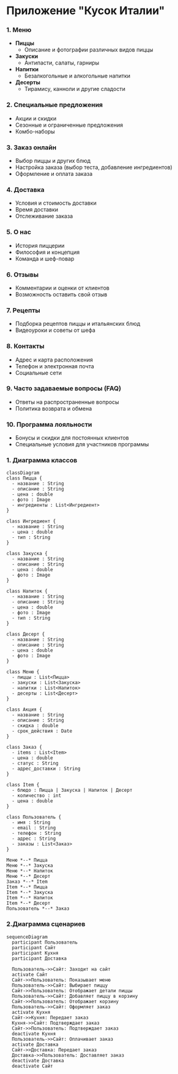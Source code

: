 # Приложение "Кусок Италии"

### 1. Меню
- **Пиццы**
  - Описание и фотографии различных видов пиццы
- **Закуски**
  - Антипасти, салаты, гарниры
- **Напитки**
  - Безалкогольные и алкогольные напитки
- **Десерты**
  - Тирамису, канноли и другие сладости

### 2. Специальные предложения
- Акции и скидки
- Сезонные и ограниченные предложения
- Комбо-наборы

### 3. Заказ онлайн
- Выбор пиццы и других блюд
- Настройка заказа (выбор теста, добавление ингредиентов)
- Оформление и оплата заказа

### 4. Доставка
- Условия и стоимость доставки
- Время доставки
- Отслеживание заказа

### 5. О нас
- История пиццерии
- Философия и концепция
- Команда и шеф-повар

### 6. Отзывы
- Комментарии и оценки от клиентов
- Возможность оставить свой отзыв

### 7. Рецепты
- Подборка рецептов пиццы и итальянских блюд
- Видеоуроки и советы от шефа

### 8. Контакты
- Адрес и карта расположения
- Телефон и электронная почта
- Социальные сети

### 9. Часто задаваемые вопросы (FAQ)
- Ответы на распространенные вопросы
- Политика возврата и обмена

### 10. Программа лояльности
- Бонусы и скидки для постоянных клиентов
- Специальные условия для участников программы

### 1. Диаграмма классов
```mermaid
classDiagram
class Пицца {
  - название : String
  - описание : String
  - цена : double
  - фото : Image
  - ингредиенты : List<Ингредиент>
}

class Ингредиент {
  - название : String
  - цена : double
  - тип : String 
}

class Закуска {
  - название : String
  - описание : String
  - цена : double
  - фото : Image
}

class Напиток {
  - название : String
  - описание : String
  - цена : double
  - фото : Image
  - тип : String
}

class Десерт {
  - название : String
  - описание : String
  - цена : double
  - фото : Image
}

class Меню {
  - пиццы : List<Пицца>
  - закуски : List<Закуска>
  - напитки : List<Напиток>
  - десерты : List<Десерт>
}

class Акция {
  - название : String
  - описание : String
  - скидка : double
  - срок_действия : Date
}

class Заказ {
  - items : List<Item>
  - цена : double
  - статус : String
  - адрес_доставки : String
}

class Item {
  - блюдо : Пицца | Закуска | Напиток | Десерт
  - количество : int
  - цена : double
}

class Пользователь {
  - имя : String
  - email : String
  - телефон : String
  - адрес : String
  - заказы : List<Заказ>
}

Меню *--* Пицца
Меню *--* Закуска
Меню *--* Напиток
Меню *--* Десерт
Заказ *--* Item
Item *--* Пицца
Item *--* Закуска
Item *--* Напиток
Item *--* Десерт
Пользователь *--* Заказ
```

### 2.Диаграмма сценариев
```mermaid
sequenceDiagram
  participant Пользователь
  participant Сайт
  participant Кухня
  participant Доставка

  Пользователь->>Сайт: Заходит на сайт
  activate Сайт
  Сайт->>Пользователь: Показывает меню
  Пользователь->>Сайт: Выбирает пиццу
  Сайт->>Пользователь: Отображает детали пиццы
  Пользователь->>Сайт: Добавляет пиццу в корзину
  Сайт->>Пользователь: Отображает корзину
  Пользователь->>Сайт: Оформляет заказ
  activate Кухня
  Сайт->>Кухня: Передает заказ
  Кухня->>Сайт: Подтверждает заказ
  Сайт->>Пользователь: Подтверждает заказ
  deactivate Кухня
  Пользователь->>Сайт: Оплачивает заказ
  activate Доставка
  Сайт->>Доставка: Передает заказ
  Доставка->>Пользователь: Доставляет заказ
  deactivate Доставка
  deactivate Сайт
```
